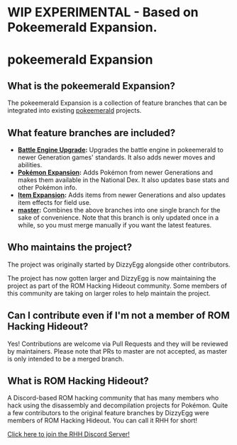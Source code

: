 # WIP EXPERIMENTAL - Based on Pokeemerald Expansion.

# pokeemerald Expansion

## What is the pokeemerald Expansion?

The pokeemerald Expansion is a collection of feature branches that can be integrated into existing [pokeemerald](https://github.com/pret/pokeemerald) projects.

## What feature branches are included?

- **[Battle Engine Upgrade](../tree/battle_engine):** Upgrades the battle engine in pokeemerald to newer Generation games' standards. It also adds newer moves and abilities.
- **[Pokémon Expansion](../tree/pokemon_expansion):** Adds Pokémon from newer Generations and makes them available in the National Dex. It also updates base stats and other Pokémon info.
- **[Item Expansion](../tree/item_expansion):** Adds items from newer Generations and also updates item effects for field use.
- **[master](../tree/master):** Combines the above branches into one single branch for the sake of convenience. Note that this branch is only updated once in a while, so you must merge manually if you want the latest features.

## Who maintains the project?

The project was originally started by DizzyEgg alongside other contributors.

The project has now gotten larger and DizzyEgg is now maintaining the project as part of the ROM Hacking Hideout community. Some members of this community are taking on larger roles to help maintain the project.

## Can I contribute even if I'm not a member of ROM Hacking Hideout?

Yes! Contributions are welcome via Pull Requests and they will be reviewed by maintainers. Please note that PRs to master are not accepted, as master is only intended to be a merged branch.

## What is ROM Hacking Hideout?

A Discord-based ROM hacking community that has many members who hack using the disassembly and decompilation projects for Pokémon. Quite a few contributors to the original feature branches by DizzyEgg were members of ROM Hacking Hideout. You can call it RHH for short!

[Click here to join the RHH Discord Server!](https://discord.gg/UEMwRa2edW)
